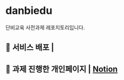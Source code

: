 # danbiedu
단비교육 사전과제 레포지토리입니다.

## 🚀 서비스 배포 | []()

## 📑 과제 진행한 개인페이지 | [Notion](https://sprinkle-piccolo-9fc.notion.site/4f84847a4bf84e6283df767183154b5d)
